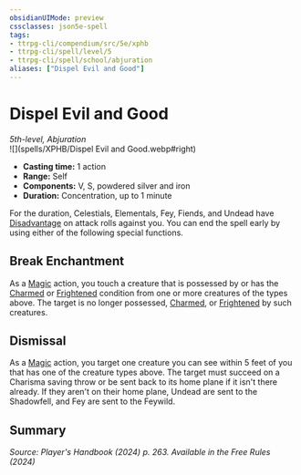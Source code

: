 ```yaml
---
obsidianUIMode: preview
cssclasses: json5e-spell
tags:
- ttrpg-cli/compendium/src/5e/xphb
- ttrpg-cli/spell/level/5
- ttrpg-cli/spell/school/abjuration
aliases: ["Dispel Evil and Good"]
---
```

# Dispel Evil and Good
*5th-level, Abjuration*  
![](spells/XPHB/Dispel Evil and Good.webp#right)  

- **Casting time:** 1 action
- **Range:** Self
- **Components:** V, S, powdered silver and iron
- **Duration:** Concentration, up to 1 minute

For the duration, Celestials, Elementals, Fey, Fiends, and Undead have [Disadvantage](disadvantage-xphb.md) on attack rolls against you. You can end the spell early by using either of the following special functions.

## Break Enchantment

As a [Magic](actions.md#Magic) action, you touch a creature that is possessed by or has the [Charmed](conditions.md#Charmed) or [Frightened](conditions.md#Frightened) condition from one or more creatures of the types above. The target is no longer possessed, [Charmed](conditions.md#Charmed), or [Frightened](conditions.md#Frightened) by such creatures.

## Dismissal

As a [Magic](actions.md#Magic) action, you target one creature you can see within 5 feet of you that has one of the creature types above. The target must succeed on a Charisma saving throw or be sent back to its home plane if it isn't there already. If they aren't on their home plane, Undead are sent to the Shadowfell, and Fey are sent to the Feywild.

## Summary

*Source: Player's Handbook (2024) p. 263. Available in the Free Rules (2024)*